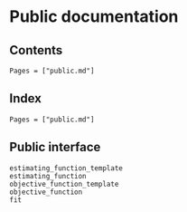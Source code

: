 # Public documentation

## Contents

```@contents
Pages = ["public.md"]
```

## Index

```@index
Pages = ["public.md"]
```

## Public interface

```@docs
estimating_function_template
estimating_function
objective_function_template
objective_function
fit
```
